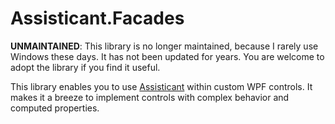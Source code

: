 # Assisticant.Facades #

**UNMAINTAINED**: This library is no longer maintained, because I rarely use Windows these days. It has not been updated for years. You are welcome to adopt the library if you find it useful.

This library enables you to use [Assisticant](https://assisticant.net/) within custom WPF controls. It makes it a breeze to implement controls with complex behavior and computed properties.

